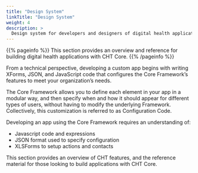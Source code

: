 ```yaml
---
title: "Design System"
linkTitle: "Design System"
weight: 4
description: >
  Design system for developers and designers of digital health applications.
---
```


{{% pageinfo %}}
This section provides an overview and reference for building digital health applications with CHT Core.
{{% /pageinfo %}}

From a technical perspective, developing a custom app begins with writing XForms, JSON, and JavaScript code that configures the Core Framework’s features to meet your organization’s needs. 

The Core Framework allows you to define each element in your app in a modular way, and then specify when and how it should appear for different types of users, without having to modify the underlying Framework. Collectively, this customization is referred to as Configuration Code.

Developing an app using the Core Framework requires an understanding of:
- Javascript code and expressions
- JSON format used to specify configuration
- XLSForms to setup actions and contacts

This section provides an overview of CHT features, and the reference material for those looking to build applications with CHT Core.
